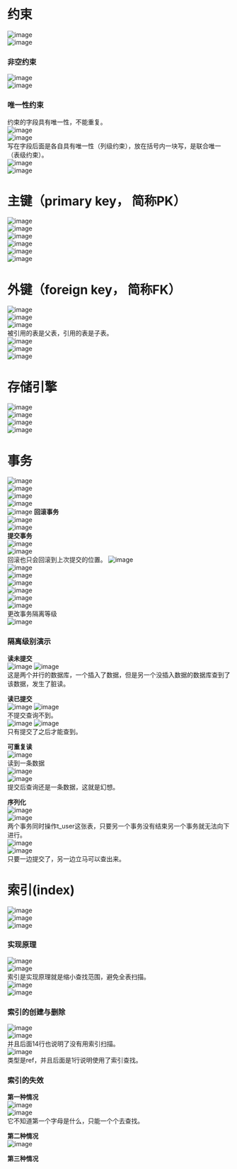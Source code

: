 # 约束
![image](https://user-images.githubusercontent.com/96570699/189513507-b6aaf5fc-4755-4dc9-81cf-0679c81e2c4b.png)   
![image](https://user-images.githubusercontent.com/96570699/189513577-ab982625-839d-437b-852c-cd425331c47d.png)  


### 非空约束
![image](https://user-images.githubusercontent.com/96570699/189513759-c01dada9-38c3-406c-8b8a-a4942eb768a7.png)  
![image](https://user-images.githubusercontent.com/96570699/189513851-75e1acfc-3819-40df-aa68-0c662ea68a75.png)  


### 唯一性约束
约束的字段具有唯一性，不能重复。  
![image](https://user-images.githubusercontent.com/96570699/189514009-94be7508-722d-4cb4-a7f0-c4c5a0e5c6d9.png)   
![image](https://user-images.githubusercontent.com/96570699/189514583-d40e7ecd-6cb9-46a4-bc1f-129e75c9a5fe.png)  
写在字段后面是各自具有唯一性（列级约束），放在括号内一块写，是联合唯一（表级约束）。   
![image](https://user-images.githubusercontent.com/96570699/189514601-e730255f-cfd4-4ab7-805e-0d07c381f28f.png)  
![image](https://user-images.githubusercontent.com/96570699/189515079-07805d31-5236-4c29-9f47-6eaedb4a03c1.png)  


# 主键（primary key， 简称PK）
![image](https://user-images.githubusercontent.com/96570699/189516496-48933292-faf9-4dba-962a-23ca08f6993b.png)  
![image](https://user-images.githubusercontent.com/96570699/189521065-28dd3942-b62f-4647-a3c7-cc121d2ee76c.png)  
![image](https://user-images.githubusercontent.com/96570699/189521103-074d4104-632c-47f0-a5cd-4e2620ba22ff.png)  
![image](https://user-images.githubusercontent.com/96570699/189521172-457e7ba8-e8c8-4c7e-8b2d-a41dd38372a8.png)     
![image](https://user-images.githubusercontent.com/96570699/189521577-2cfe8188-cadf-40cd-a8b4-02a474a9c572.png)  
![image](https://user-images.githubusercontent.com/96570699/189521600-8cdce873-eb89-4dec-98f6-5f018c51fcf1.png)  




# 外键（foreign key， 简称FK）
![image](https://user-images.githubusercontent.com/96570699/189521944-88baa2fe-1fef-4f45-bb57-438a0622e4ce.png)  
![image](https://user-images.githubusercontent.com/96570699/189522154-8fa6ca7a-33d6-4ae5-9822-5a5078f1d96d.png)  
![image](https://user-images.githubusercontent.com/96570699/189522408-fecc81eb-ec52-4809-9182-504677ac77f7.png)  
被引用的表是父表，引用的表是子表。  
![image](https://user-images.githubusercontent.com/96570699/189522533-6863a575-cbd4-4a60-93e1-7c4ed41c67b2.png)  
![image](https://user-images.githubusercontent.com/96570699/189524209-fa1e62cc-2158-46dd-b64e-3689b4bbeb8d.png)  
![image](https://user-images.githubusercontent.com/96570699/189524777-da053ddd-bead-4e8d-87ac-e0bcb5290b82.png)   




# 存储引擎
![image](https://user-images.githubusercontent.com/96570699/189527128-90a6debd-599a-40f9-bdc7-72bf55921e8d.png)  
![image](https://user-images.githubusercontent.com/96570699/189530677-d59dd04c-f9f9-4d0b-a550-a4568b294fb1.png)  
![image](https://user-images.githubusercontent.com/96570699/189530814-efe85dc3-909f-4cd1-ba83-32b714c056d4.png)  
![image](https://user-images.githubusercontent.com/96570699/189531111-f6467baa-572d-465f-8bf7-204d25e5d0c0.png)  




# 事务
![image](https://user-images.githubusercontent.com/96570699/189601734-231947a6-e675-472e-bbab-3ab16d5228ed.png)  
![image](https://user-images.githubusercontent.com/96570699/189602285-466431ed-345a-4d81-bf09-44a796bafaf2.png)  
![image](https://user-images.githubusercontent.com/96570699/189613398-2513f72b-4ebe-4ccd-abf4-088b7b5f3f79.png)  
![image](https://user-images.githubusercontent.com/96570699/189614528-ff76c75c-cd0f-4be1-a4b0-f384ef48395a.png)  
![image](https://user-images.githubusercontent.com/96570699/189694720-ead069f2-a869-483d-9cb2-036d57500d4f.png)
**回滚事务**  
![image](https://user-images.githubusercontent.com/96570699/189696278-6b6291c7-b9a7-4173-9fb8-0b8754281050.png)  
![image](https://user-images.githubusercontent.com/96570699/189696376-9f94dc8c-ab18-4418-bb2e-75b2886621af.png)  
**提交事务**  
![image](https://user-images.githubusercontent.com/96570699/189696558-7267fcb1-6655-46bd-956d-38fd2e6421e3.png)  
![image](https://user-images.githubusercontent.com/96570699/189696646-aa5c4e7a-522c-4896-91c9-0e072f8d986b.png)  
回滚也只会回滚到上次提交的位置。
![image](https://user-images.githubusercontent.com/96570699/189705311-58e1bb50-572a-4670-90ca-64e1c973d361.png)  
![image](https://user-images.githubusercontent.com/96570699/189708030-4de801c1-3c11-45cd-b2d5-95ed85cc8e42.png)    
![image](https://user-images.githubusercontent.com/96570699/189708189-19812178-d1e3-4018-9b6b-c5e033972e5f.png)  
![image](https://user-images.githubusercontent.com/96570699/189711020-196c692c-afaa-4fac-8316-389c71f720c7.png)  
![image](https://user-images.githubusercontent.com/96570699/189712063-ae180a1e-d254-472b-80a5-35ecc1d8028e.png)  
![image](https://user-images.githubusercontent.com/96570699/189795478-ea38dc84-4a0a-40f5-affe-0c31aa962d75.png)  
![image](https://user-images.githubusercontent.com/96570699/189795552-44493b85-b7ee-493f-a6f7-82d9110ec84a.png)  
更改事务隔离等级  
![image](https://user-images.githubusercontent.com/96570699/189796629-1d67a7a7-e590-4c6e-9cb4-d60590615fbf.png)  


### 隔离级别演示
**读未提交**  
![image](https://user-images.githubusercontent.com/96570699/189796988-20c8bf20-d6a9-4fd4-9c9f-21added031be.png) ![image](https://user-images.githubusercontent.com/96570699/189797017-1ef2b8f5-4d6e-4cd1-937e-9f7f1393fa2f.png)  
这是两个并行的数据库，一个插入了数据，但是另一个没插入数据的数据库查到了该数据，发生了脏读。    

**读已提交**  
![image](https://user-images.githubusercontent.com/96570699/189799167-08494eba-1f86-4c45-9870-cd4b61aaaf29.png)
![image](https://user-images.githubusercontent.com/96570699/189799125-78dd0e29-5830-4795-847e-7460a6a646c3.png)   
不提交查询不到。  
![image](https://user-images.githubusercontent.com/96570699/189799228-940d260e-08db-4f22-a207-25346f4df449.png)
![image](https://user-images.githubusercontent.com/96570699/189799212-6d21d48e-5075-498e-a329-4a66e82cc007.png)   
只有提交了之后才能查到。    

**可重复读**  
![image](https://user-images.githubusercontent.com/96570699/189854608-7eb71710-452f-49b6-bc43-fe45f099c85c.png)  
读到一条数据  
![image](https://user-images.githubusercontent.com/96570699/189854852-16b809cd-053e-483a-a809-955742261e50.png)  
![image](https://user-images.githubusercontent.com/96570699/189854974-5a13642c-ab5e-47cc-be9b-ea50393f265c.png)  
提交后查询还是一条数据，这就是幻想。    

**序列化**  
![image](https://user-images.githubusercontent.com/96570699/189858815-33ba5de1-16f1-4c15-97e5-bf611663bcd2.png)  
![image](https://user-images.githubusercontent.com/96570699/189858896-e8a2b5a2-6e42-456b-bbae-fee318b76590.png)  
两个事务同时操作t_user这张表，只要另一个事务没有结束另一个事务就无法向下进行。   
![image](https://user-images.githubusercontent.com/96570699/189859264-a0d062aa-3643-4227-a6ec-d836e721572a.png)  
![image](https://user-images.githubusercontent.com/96570699/189859306-adafcd86-a249-4dcf-84c2-56cfd8f5f1cd.png)  
只要一边提交了，另一边立马可以查出来。  




# 索引(index)
![image](https://user-images.githubusercontent.com/96570699/189950864-226a0966-d2f5-45b3-8fa7-9c23147c13a9.png)    
![image](https://user-images.githubusercontent.com/96570699/189951497-9e0ecbef-03f4-4568-aa8b-ef7344ca74d5.png)  
![image](https://user-images.githubusercontent.com/96570699/189953593-e4105116-50e6-4334-addd-96b4729fdd91.png)   


### 实现原理
![image](https://user-images.githubusercontent.com/96570699/189954593-bd21cab8-d3f6-4816-9341-8e947113b8c7.png)  
![image](https://user-images.githubusercontent.com/96570699/189958190-0c3ee48a-36e9-4f54-8312-b49f7f587883.png)  
索引是实现原理就是缩小查找范围，避免全表扫描。  
![image](https://user-images.githubusercontent.com/96570699/189961306-986759f5-a21a-4911-8eae-e8f48688e9eb.png)   
![image](https://user-images.githubusercontent.com/96570699/190189309-a3a823ae-637d-49d3-8613-76d52c5bff2e.png)  


### 索引的创建与删除
![image](https://user-images.githubusercontent.com/96570699/190190924-bdea9143-f4b5-4afc-8661-25be7c68398d.png)  
![image](https://user-images.githubusercontent.com/96570699/190192047-2f3f3d0d-31f7-472b-a1ff-6f7b86d89abe.png)  
并且后面14行也说明了没有用索引扫描。    
![image](https://user-images.githubusercontent.com/96570699/190372372-77adc76f-83a7-4d17-978b-53ce278309f3.png)    
类型是ref，并且后面是1行说明使用了索引查找。  


### 索引的失效
**第一种情况**  
![image](https://user-images.githubusercontent.com/96570699/190373413-398cf21f-0f2f-455a-95d7-36589147ad4c.png)  
![image](https://user-images.githubusercontent.com/96570699/190375352-0a22b055-4fcd-4413-8566-5cfbf1b7efb3.png)  
它不知道第一个字母是什么，只能一个个去查找。  

**第二种情况**  
![image](https://user-images.githubusercontent.com/96570699/190376055-51e5aeab-1f04-4874-9f28-19e894b52231.png)   

**第三种情况**  



